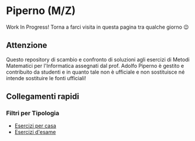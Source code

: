 # Piperno (M/Z)

Work In Progress! Torna a farci visita in questa pagina tra qualche giorno 😉

## Attenzione

Questo repository di scambio e confronto di soluzioni agli esercizi di Metodi Matematici per l'Informatica assegnati dal prof. Adolfo Piperno è gestito e contribuito da studenti e in quanto tale non è ufficiale e non sostituisce né intende sostituire le fonti ufficiali!

## Collegamenti rapidi

### Filtri per Tipologia

- [Esercizi per casa](../../../discussions/categories/esercizi-2)
- [Esercizi d'esame](../../../discussions/categories/esami-2)
